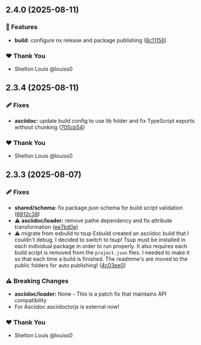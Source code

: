 ## 2.4.0 (2025-08-11)

### 🚀 Features

- **build:** configure nx release and package publishing ([8c11156](https://github.com/louiss0/forastro/commit/8c11156))

### ❤️ Thank You

- Shelton Louis @louiss0

## 2.3.4 (2025-08-11)

### 🩹 Fixes

- **asciidoc:** update build config to use lib folder and fix TypeScript exports without chunking ([705cb54](https://github.com/louiss0/forastro/commit/705cb54))

### ❤️ Thank You

- Shelton Louis @louiss0

## 2.3.3 (2025-08-07)

### 🩹 Fixes

- **shared/schema:** fix package.json schema for build script validation ([6912c38](https://github.com/louiss0/forastro/commit/6912c38))
- ⚠️  **asciidoc/loader:** remove pathe dependency and fix attribute transformation ([ee7bd0e](https://github.com/louiss0/forastro/commit/ee7bd0e))
- ⚠️  migrate from esbuild to tsup Esbuild created an asciidoc build that I couldn't debug. I decided to switch to tsup! Tsup must be installed in each individual package in order to run properly. It also requires each build script is removed from the `project.json` files. I needed to make it so that each time a build is finished. The readmme's are moved to the public folders for auto publishing! ([4c03ee0](https://github.com/louiss0/forastro/commit/4c03ee0))

### ⚠️  Breaking Changes

- **asciidoc/loader:** None - This is a patch fix that maintains API compatibility
- For Asciidoc asciidoctorjs is external now!

### ❤️ Thank You

- Shelton Louis @louiss0